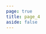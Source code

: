 ```yaml
---
page: true
title: page_4
aside: false
---
```

<script setup>
import Page from "./.vitepress/theme/components/Page.vue";
import { useData } from "vitepress";
const { theme } = useData();
const posts = theme.value.posts.slice(30,40)
</script>
<Page :posts="posts" :pageCurrent="4" :pagesNum="23" />